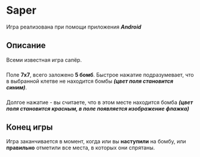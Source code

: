 # Saper
Игра реализована при помощи приложения ***Android***
## Описание
Всеми известная игра сапёр.
###
Поле **7х7**, всего заложено **5 бомб**. Быстрое нажатие подразумевает, что в выбранной клетве не находится бомбы ***(цвет поля становится синим)***.
###
Долгое нажатие - вы считаете, что в этом месте находится бомба ***(цвет поля становится красным, в поле появляется изображение флажка)***
## Конец игры
Игра заканчивается в момент, когда или вы **наступили** на бомбу, или **правильно** отметили все места, в которых они спрятаны.
